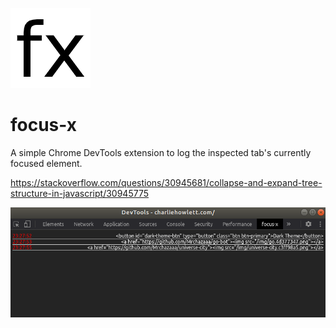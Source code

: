 ![Extension Icon](images/icon128.png)
# focus-x
A simple Chrome DevTools extension to log the inspected tab's currently focused element.

https://stackoverflow.com/questions/30945681/collapse-and-expand-tree-structure-in-javascript/30945775

![Extension UI Example](images/UIExample.png)

